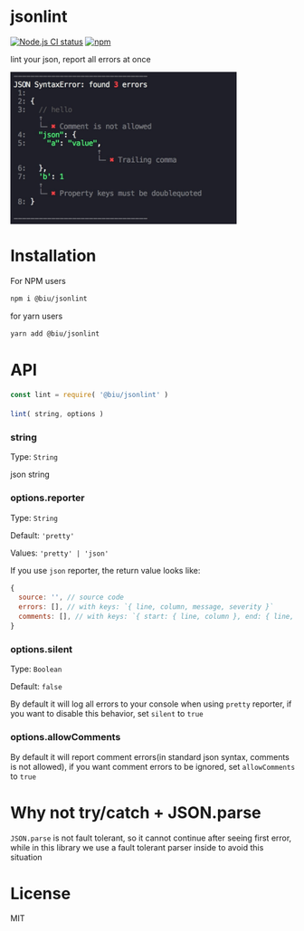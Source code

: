 # jsonlint

[![Node.js CI status](https://github.com/fengzilong/jsonlint/workflows/Node.js%20CI/badge.svg)](https://github.com/fengzilong/jsonlint/actions) [![npm](https://img.shields.io/npm/v/@biu/jsonlint.svg)](https://www.npmjs.com/package/@biu/jsonlint)

lint your json, report all errors at once

<img align="center" width="400px" src="./screenshot.jpg" />

# Installation

For NPM users

```bash
npm i @biu/jsonlint
```

for yarn users

```bash
yarn add @biu/jsonlint
```

# API

```js
const lint = require( '@biu/jsonlint' )

lint( string, options )
```

### string

Type: `String`

json string

### options.reporter

Type: `String`

Default: `'pretty'`

Values: `'pretty' | 'json'`

If you use `json` reporter, the return value looks like:

```js
{
  source: '', // source code
  errors: [], // with keys: `{ line, column, message, severity }`
  comments: [], // with keys: `{ start: { line, column }, end: { line, column } }`
}
```

### options.silent

Type: `Boolean`

Default: `false`

By default it will log all errors to your console when using `pretty` reporter, if you want to disable this behavior, set `silent` to `true`

### options.allowComments

By default it will report comment errors(in standard json syntax, comments is not allowed), if you want comment errors to be ignored, set `allowComments` to `true`


# Why not try/catch + JSON.parse

`JSON.parse` is not fault tolerant, so it cannot continue after seeing first error, while in this library we use a fault tolerant parser inside to avoid this situation

# License

MIT
